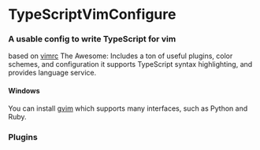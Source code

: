 # TypeScriptVimConfigure

### A usable config to write TypeScript for vim
based on [vimrc](https://github.com/amix/vimrc)
The Awesome: Includes a ton of useful plugins, color schemes, and configuration
it supports TypeScript syntax highlighting, and provides language service.

#### Windows
You can install [gvim](https://vim.sourceforge.io/download.php#pc) which supports many interfaces, such as Python and Ruby.

### Plugins
